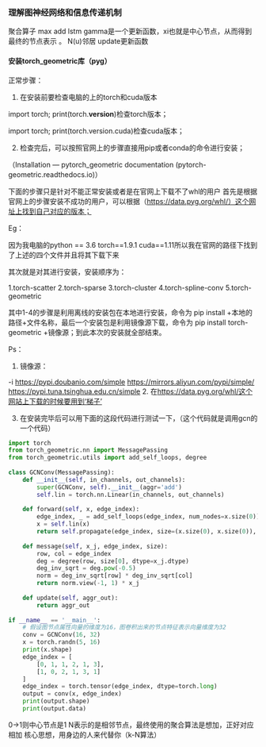 ### 理解图神经网络和信息传递机制

聚合算子 max add lstm
gamma是一个更新函数，xi也就是中心节点，从而得到最终的节点表示
。
N(u)邻居
update更新函数

#### 安装torch_geometric库（pyg）

正常步骤：

1. 在安装前要检查电脑的上的torch和cuda版本

import torch; print(torch.__version__)检查torch版本；

import torch; print(torch.version.cuda)检查cuda版本；

2. 检查完后，可以按照官网上的步骤直接用pip或者conda的命令进行安装；

（Installation — pytorch_geometric documentation (pytorch-geometric.readthedocs.io)）

下面的步骤只是针对不能正常安装或者是在官网上下载不了whl的用户
首先是根据官网上的步骤安装不成功的用户，可以根据（<https://data.pyg.org/whl/）这个网址上找到自己对应的版本；>

Eg：

因为我电脑的python == 3.6 torch==1.9.1 cuda==1.11所以我在官网的路径下找到了上述的四个文件并且将其下载下来

其次就是对其进行安装，安装顺序为：

1.torch-scatter 2.torch-sparse 3.torch-cluster 4.torch-spline-conv 5.torch-geometric

其中1-4的步骤是利用离线的安装包在本地进行安装，命令为 pip install +本地的路径+文件名称，最后一个安装包是利用镜像源下载，命令为 pip install torch-geometric +镜像源；到此本次的安装就全部结束。

Ps：

1. 镜像源：

-i   <https://pypi.doubanio.com/simple>
<https://mirrors.aliyun.com/pypi/simple/>
<https://pypi.tuna.tsinghua.edu.cn/simple>
2. 在<https://data.pyg.org/whl/这个网站上下载的时候要用到‘梯子’>

3. 在安装完毕后可以用下面的这段代码进行测试一下，（这个代码就是调用gcn的一个代码）

```python
import torch
from torch_geometric.nn import MessagePassing 
from torch_geometric.utils import add_self_loops, degree 
 
class GCNConv(MessagePassing):
    def __init__(self, in_channels, out_channels):
        super(GCNConv, self).__init__(aggr='add')  
        self.lin = torch.nn.Linear(in_channels, out_channels) 
 
    def forward(self, x, edge_index):  
        edge_index, _ = add_self_loops(edge_index, num_nodes=x.size(0))
        x = self.lin(x)
        return self.propagate(edge_index, size=(x.size(0), x.size(0)), x=x)
 
    def message(self, x_j, edge_index, size):
        row, col = edge_index
        deg = degree(row, size[0], dtype=x_j.dtype)
        deg_inv_sqrt = deg.pow(-0.5)
        norm = deg_inv_sqrt[row] * deg_inv_sqrt[col]
        return norm.view(-1, 1) * x_j
 
    def update(self, aggr_out):
        return aggr_out
 
if __name__ == '__main__':
    # 假设图节点属性向量的维度为16，图卷积出来的节点特征表示向量维度为32
    conv = GCNConv(16, 32)
    x = torch.randn(5, 16)
    print(x.shape)
    edge_index = [
        [0, 1, 1, 2, 1, 3],
        [1, 0, 2, 1, 3, 1]
    ]
    edge_index = torch.tensor(edge_index, dtype=torch.long)
    output = conv(x, edge_index)
    print(output.shape)
    print(output.data)
```

0->1则中心节点是1
N表示的是相邻节点，最终使用的聚合算法是想加，正好对应相加
核心思想，用身边的人来代替你（k-N算法）
